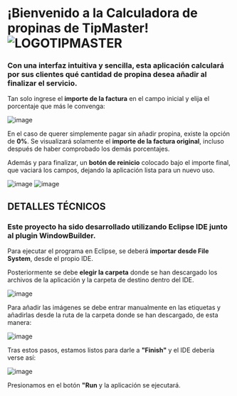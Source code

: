 <p align="center">
  
  # ¡Bienvenido a la Calculadora de propinas de TipMaster! ![LOGOTIPMASTER](https://github.com/Paatx/EntornosDesarrollo/assets/154462285/5126ac74-e10f-4df3-8362-a2aa5991963b)


### Con una interfaz intuitiva y sencilla, esta aplicación calculará por sus clientes qué cantidad de propina desea añadir al finalizar el servicio.


Tan solo ingrese el **importe de la factura** en el campo inicial y elija el porcentaje que más le convenga:




![image](https://github.com/Paatx/EntornosDesarrollo/assets/154462285/8a8d679a-738d-46e4-9790-ec91720be290)

En el caso de querer simplemente pagar sin añadir propina, existe la opción de **0%**. Se visualizará solamente el **importe de la factura original**, incluso después de haber comprobado los demás porcentajes.

Además y para finalizar, un **botón de reinicio** colocado bajo el importe final, que vaciará los campos, dejando la aplicación lista para un nuevo uso.

![image](https://github.com/Paatx/EntornosDesarrollo/assets/154462285/41893f12-cd1d-4981-8a75-c5b6b8b37dc0)            ![image](https://github.com/Paatx/EntornosDesarrollo/assets/154462285/b2bb5fea-e108-4f5e-8b50-06162eb69b72)


## DETALLES TÉCNICOS


### Este proyecto ha sido desarrollado utilizando Eclipse IDE junto al plugin WindowBuilder.

Para ejecutar el programa en Eclipse, se deberá **importar desde File System**, desde el propio IDE.

Posteriormente se debe **elegir la carpeta** donde se han descargado los archivos de la aplicación y la carpeta de destino dentro del IDE.


![image](https://github.com/Paatx/EntornosDesarrollo/assets/154462285/5083a9b2-c498-4f47-9596-efd183bf2674)

Para añadir las imágenes se debe entrar manualmente en las etiquetas y añadirlas desde la ruta de la carpeta donde se han descargado, de esta manera: 


![image](https://github.com/Paatx/EntornosDesarrollo/assets/154462285/c5763bd5-423d-4d26-a61d-c812d5dba960)



Tras estos pasos, estamos listos para darle a **"Finish"** y el IDE debería verse así: 

![image](https://github.com/Paatx/EntornosDesarrollo/assets/154462285/253b52b3-3a1a-42d7-a44c-c8d059399134)

Presionamos en el botón **"Run** y la aplicación se ejecutará.
</p>

